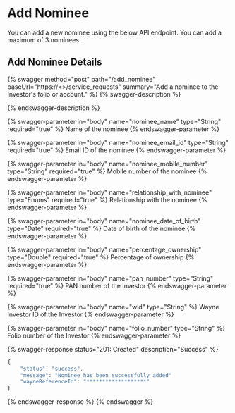 # Add Nominee

You can add a new nominee using the below API endpoint. You can add a maximum of 3 nominees.

## Add Nominee Details

{% swagger method="post" path="/add_nominee" baseUrl="https://<<BASE URL>>/service_requests" summary="Add a nominee to the Investor's folio or account." %}
{% swagger-description %}

{% endswagger-description %}

{% swagger-parameter in="body" name="nominee_name" type="String" required="true" %}
Name of the nominee
{% endswagger-parameter %}

{% swagger-parameter in="body" name="nominee_email_id" type="String" required="true" %}
Email ID of the nominee
{% endswagger-parameter %}

{% swagger-parameter in="body" name="nominee_mobile_number" type="String" required="true" %}
Mobile number of the nominee
{% endswagger-parameter %}

{% swagger-parameter in="body" name="relationship_with_nominee" type="Enums" required="true" %}
Relationship with the nominee
{% endswagger-parameter %}

{% swagger-parameter in="body" name="nominee_date_of_birth" type="Date" required="true" %}
Date of birth of the nominee
{% endswagger-parameter %}

{% swagger-parameter in="body" name="percentage_ownership" type="Double" required="true" %}
Percentage of ownership
{% endswagger-parameter %}

{% swagger-parameter in="body" name="pan_number" type="String" required="true" %}
PAN number of the Investor
{% endswagger-parameter %}

{% swagger-parameter in="body" name="wid" type="String" %}
Wayne Investor ID of the Investor
{% endswagger-parameter %}

{% swagger-parameter in="body" name="folio_number" type="String" %}
Folio number of the Investor
{% endswagger-parameter %}

{% swagger-response status="201: Created" description="Success" %}
```javascript
{
    "status": "success",
    "message": "Nominee has been successfully added"
    "wayneReferenceId": "*******************"
}
```
{% endswagger-response %}
{% endswagger %}
